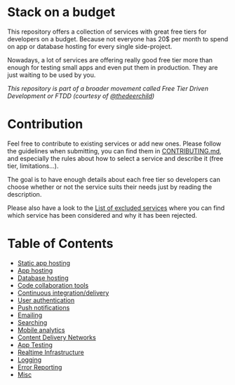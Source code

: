 # Stack on a budget

This repository offers a collection of services with great free tiers for developers on a budget. Because not everyone has 20$ per month to spend on app or database hosting for every single side-project.

Nowadays, a lot of services are offering really good free tier more than enough for testing small apps and even put them in production. They are just waiting to be used by you.

*This repository is part of a broader movement called Free Tier Driven Development or FTDD (courtesy of [@thedeerchild](https://twitter.com/thedeerchild))*

# Contribution

Feel free to contribute to existing services or add new ones. Please follow the guidelines when submitting, you can find them in [CONTRIBUTING.md](CONTRIBUTING.md), and especially the rules about how to select a service and describe it (free tier, limitations...).

The goal is to have enough details about each free tier so developers can choose whether or not the service suits their needs just by reading the description.

Please also have a look to the [List of excluded services](https://github.com/255kb/stack-on-a-budget/wiki/List-of-excluded-services) where you can find which service has been considered and why it has been rejected.

# Table of Contents
<!-- TOC depthFrom:2 -->

- [Static app hosting](Static-App-Hosting.md)
- [App hosting](App-Hosting.md)
- [Database hosting](Database-Hosting.md)
- [Code collaboration tools](Code-Collaboration-Tools.md)
- [Continuous integration/delivery](Continuous-Integration.md)
- [User authentication](User-Authentication.md)
- [Push notifications](Push-Notifications.md)
- [Emailing](Emailing.md)
- [Searching](Searching.md)
- [Mobile analytics](Mobile-Analytics.md)
- [Content Delivery Networks](CDN.md)
- [App Testing](App-Testing.md)
- [Realtime Infrastructure](Realtime-Infrastructure.md)
- [Logging](Logging.md)
- [Error Reporting](Error-Reporting.md)
- [Misc](Misc.md)

<!-- /TOC -->
